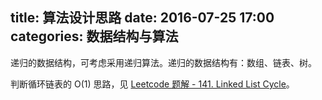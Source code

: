 title: 算法设计思路
date: 2016-07-25 17:00
categories: 数据结构与算法
---

递归的数据结构，可考虑采用递归算法。递归的数据结构有：数组、链表、树。

判断循环链表的 O(1) 思路，见 [Leetcode 题解 - 141. Linked List Cycle](http://syawlaus.github.io/blog/leetcode/141-linked-list-cycle/)。

